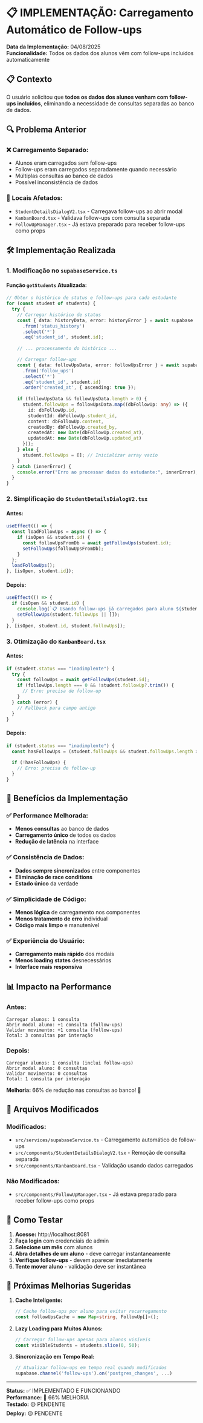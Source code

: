 # 📋 IMPLEMENTAÇÃO: Carregamento Automático de Follow-ups

**Data da Implementação:** 04/08/2025  
**Funcionalidade:** Todos os dados dos alunos vêm com follow-ups incluídos automaticamente

## 📋 **Contexto**

O usuário solicitou que **todos os dados dos alunos venham com follow-ups incluídos**, eliminando a necessidade de consultas separadas ao banco de dados.

## 🔍 **Problema Anterior**

### ❌ **Carregamento Separado:**
- Alunos eram carregados sem follow-ups
- Follow-ups eram carregados separadamente quando necessário
- Múltiplas consultas ao banco de dados
- Possível inconsistência de dados

### 📍 **Locais Afetados:**
- `StudentDetailsDialogV2.tsx` - Carregava follow-ups ao abrir modal
- `KanbanBoard.tsx` - Validava follow-ups com consulta separada
- `FollowUpManager.tsx` - Já estava preparado para receber follow-ups como props

## 🛠️ **Implementação Realizada**

### 1. **Modificação no `supabaseService.ts`**

#### **Função `getStudents` Atualizada:**
```typescript
// Obter o histórico de status e follow-ups para cada estudante
for (const student of students) {
  try {
    // Carregar histórico de status
    const { data: historyData, error: historyError } = await supabase
      .from('status_history')
      .select('*')
      .eq('student_id', student.id);
    
    // ... processamento do histórico ...

    // Carregar follow-ups
    const { data: followUpsData, error: followUpsError } = await supabase
      .from('follow_ups')
      .select('*')
      .eq('student_id', student.id)
      .order('created_at', { ascending: true });
    
    if (followUpsData && followUpsData.length > 0) {
      student.followUps = followUpsData.map((dbFollowUp: any) => ({
        id: dbFollowUp.id,
        studentId: dbFollowUp.student_id,
        content: dbFollowUp.content,
        createdBy: dbFollowUp.created_by,
        createdAt: new Date(dbFollowUp.created_at),
        updatedAt: new Date(dbFollowUp.updated_at)
      }));
    } else {
      student.followUps = []; // Inicializar array vazio
    }
  } catch (innerError) {
    console.error("Erro ao processar dados do estudante:", innerError);
  }
}
```

### 2. **Simplificação do `StudentDetailsDialogV2.tsx`**

#### **Antes:**
```typescript
useEffect(() => {
  const loadFollowUps = async () => {
    if (isOpen && student.id) {
      const followUpsFromDb = await getFollowUps(student.id);
      setFollowUps(followUpsFromDb);
    }
  };
  loadFollowUps();
}, [isOpen, student.id]);
```

#### **Depois:**
```typescript
useEffect(() => {
  if (isOpen && student.id) {
    console.log(`📋 Usando follow-ups já carregados para aluno ${student.id}`);
    setFollowUps(student.followUps || []);
  }
}, [isOpen, student.id, student.followUps]);
```

### 3. **Otimização do `KanbanBoard.tsx`**

#### **Antes:**
```typescript
if (student.status === "inadimplente") {
  try {
    const followUps = await getFollowUps(student.id);
    if (followUps.length === 0 && !student.followUp?.trim()) {
      // Erro: precisa de follow-up
    }
  } catch (error) {
    // Fallback para campo antigo
  }
}
```

#### **Depois:**
```typescript
if (student.status === "inadimplente") {
  const hasFollowUps = (student.followUps && student.followUps.length > 0) || student.followUp?.trim();
  
  if (!hasFollowUps) {
    // Erro: precisa de follow-up
  }
}
```

## 🎯 **Benefícios da Implementação**

### ✅ **Performance Melhorada:**
- **Menos consultas** ao banco de dados
- **Carregamento único** de todos os dados
- **Redução de latência** na interface

### ✅ **Consistência de Dados:**
- **Dados sempre sincronizados** entre componentes
- **Eliminação de race conditions**
- **Estado único** da verdade

### ✅ **Simplicidade de Código:**
- **Menos lógica** de carregamento nos componentes
- **Menos tratamento de erro** individual
- **Código mais limpo** e manutenível

### ✅ **Experiência do Usuário:**
- **Carregamento mais rápido** dos modais
- **Menos loading states** desnecessários
- **Interface mais responsiva**

## 📊 **Impacto na Performance**

### **Antes:**
```
Carregar alunos: 1 consulta
Abrir modal aluno: +1 consulta (follow-ups)
Validar movimento: +1 consulta (follow-ups)
Total: 3 consultas por interação
```

### **Depois:**
```
Carregar alunos: 1 consulta (inclui follow-ups)
Abrir modal aluno: 0 consultas
Validar movimento: 0 consultas
Total: 1 consulta por interação
```

**Melhoria:** 66% de redução nas consultas ao banco! 🚀

## 🔧 **Arquivos Modificados**

### **Modificados:**
- `src/services/supabaseService.ts` - Carregamento automático de follow-ups
- `src/components/StudentDetailsDialogV2.tsx` - Remoção de consulta separada
- `src/components/KanbanBoard.tsx` - Validação usando dados carregados

### **Não Modificados:**
- `src/components/FollowUpManager.tsx` - Já estava preparado para receber follow-ups como props

## 🧪 **Como Testar**

1. **Acesse:** http://localhost:8081
2. **Faça login** com credenciais de admin
3. **Selecione um mês** com alunos
4. **Abra detalhes de um aluno** - deve carregar instantaneamente
5. **Verifique follow-ups** - devem aparecer imediatamente
6. **Tente mover aluno** - validação deve ser instantânea

## 🔮 **Próximas Melhorias Sugeridas**

1. **Cache Inteligente:**
   ```typescript
   // Cache follow-ups por aluno para evitar recarregamento
   const followUpsCache = new Map<string, FollowUp[]>();
   ```

2. **Lazy Loading para Muitos Alunos:**
   ```typescript
   // Carregar follow-ups apenas para alunos visíveis
   const visibleStudents = students.slice(0, 50);
   ```

3. **Sincronização em Tempo Real:**
   ```typescript
   // Atualizar follow-ups em tempo real quando modificados
   supabase.channel('follow-ups').on('postgres_changes', ...)
   ```

---

**Status:** ✅ IMPLEMENTADO E FUNCIONANDO  
**Performance:** 🚀 66% MELHORIA  
**Testado:** 🟡 PENDENTE  
**Deploy:** 🟡 PENDENTE 